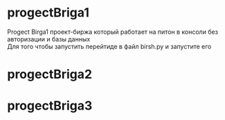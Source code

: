 # progectBriga1
  Progect Birga1 проект-биржа который работает на питон в консоли без авторизации и базы данных       
  Для того чтобы запустить перейтиде в файл birsh.py и запустите его
# progectBriga2
# progectBriga3
